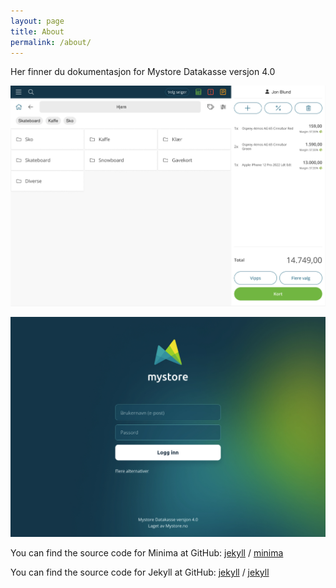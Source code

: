```yaml
---
layout: page
title: About
permalink: /about/
---
```


Her finner du dokumentasjon for Mystore Datakasse versjon 4.0

![pos-v4](assets/images/datakasse-v4.jpeg)

![login](assets/images/pos-4.0-login.jpg)


You can find the source code for Minima at GitHub:
[jekyll][jekyll-organization] /
[minima](https://github.com/jekyll/minima)

You can find the source code for Jekyll at GitHub:
[jekyll][jekyll-organization] /
[jekyll](https://github.com/jekyll/jekyll)


[jekyll-organization]: https://github.com/jekyll
